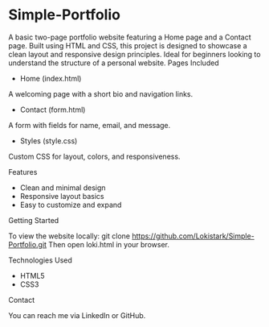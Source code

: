 # Simple-Portfolio
A basic two-page portfolio website featuring a Home page and a Contact page. Built using HTML and CSS, this project is designed to showcase a clean layout and responsive design principles. Ideal for beginners looking to understand the structure of a personal website.
Pages Included

- Home (index.html)
  
A welcoming page with a short bio and navigation links.

- Contact (form.html)
  
A form with fields for name, email, and message.

- Styles (style.css)

Custom CSS for layout, colors, and responsiveness.

Features

- Clean and minimal design
- Responsive layout basics
- Easy to customize and expand
 
Getting Started

To view the website locally:
git clone https://github.com/Lokistark/Simple-Portfolio.git
Then open loki.html in your browser.

Technologies Used

- HTML5
- CSS3
  
Contact

You can reach me via LinkedIn or GitHub.
